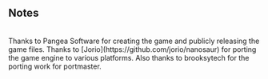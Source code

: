 ## Notes
<br/>
Thanks to Pangea Software for creating the game and publicly releasing the game files. Thanks to [Jorio](https://github.com/jorio/nanosaur) for porting the game engine to various platforms. Also thanks to brooksytech for the porting work for portmaster.
<br/>

